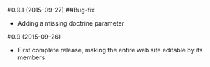 #0.9.1 (2015-09-27)
##Bug-fix
- Adding a missing doctrine parameter

#0.9 (2015-09-26)
- First complete release, making the entire web site editable by its members
